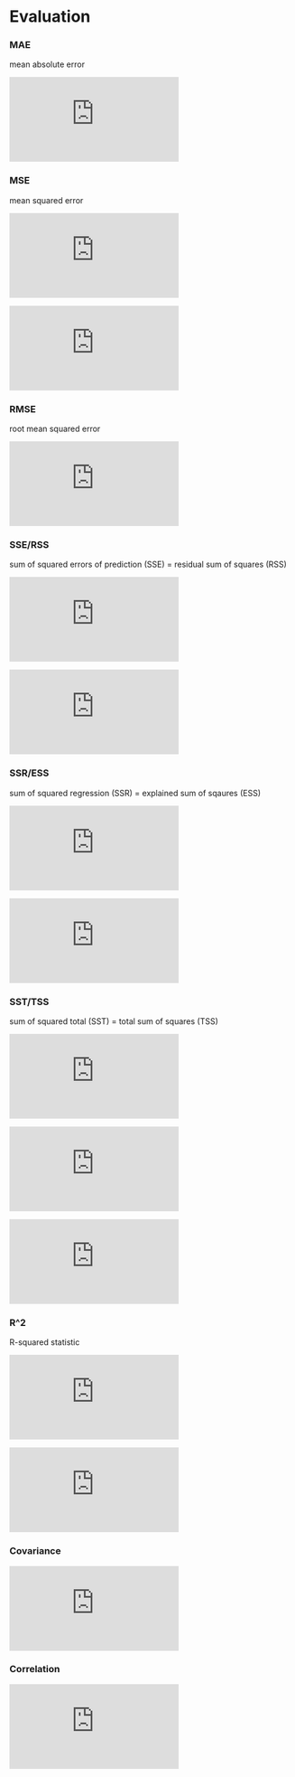 Evaluation
==========

### MAE

mean absolute error

![MAE=\frac{1}{n}\sum_{i=1}^{n}|y_i-\hat{y}_i|](http://latex.codecogs.com/gif.latex?MAE%3D%5Cfrac%7B1%7D%7Bn%7D%5Csum_%7Bi%3D1%7D%5E%7Bn%7D%7Cy_i-%5Chat%7By%7D_i%7C)

### MSE

mean squared error

![MSE=\frac{1}{n}\sum_{i=1}^{n}(y_i-\hat{y_i})^2](http://latex.codecogs.com/gif.latex?MSE%3D%5Cfrac%7B1%7D%7Bn%7D%5Csum_%7Bi%3D1%7D%5E%7Bn%7D%28y_i-%5Chat%7By_i%7D%29%5E2)

![MSE=\frac{1}{n}\sum_{i=1}^{n}(y_i-\hat{f}(x_i))^2](http://latex.codecogs.com/gif.latex?MSE%3D%5Cfrac%7B1%7D%7Bn%7D%5Csum_%7Bi%3D1%7D%5E%7Bn%7D%28y_i-%5Chat%7Bf%7D%28x_i%29%29%5E2)

### RMSE

root mean squared error

![RMSE=\sqrt{\frac{1}{n}\sum_{i=1}^{n}(y_i-\hat{y}_i)^2}](http://latex.codecogs.com/gif.latex?RMSE%3D%5Csqrt%7B%5Cfrac%7B1%7D%7Bn%7D%5Csum_%7Bi%3D1%7D%5E%7Bn%7D%28y_i-%5Chat%7By%7D_i%29%5E2%7D)

### SSE/RSS

sum of squared errors of prediction (SSE) = residual sum of squares (RSS)

![SSE=\sum_{i=1}^{n}(y_i-\hat{y}_i)^2](http://latex.codecogs.com/gif.latex?SSE%3D%5Csum_%7Bi%3D1%7D%5E%7Bn%7D%28y_i-%5Chat%7By%7D_i%29%5E2)

![\textrm{RSS}=\sum(y_i-\hat{y}_i)^2](http://latex.codecogs.com/gif.latex?%5Ctextrm%7BRSS%7D%3D%5Csum%28y_i-%5Chat%7By%7D_i%29%5E2)

### SSR/ESS

sum of squared regression (SSR) = explained sum of sqaures (ESS)

![SSR=\sum_{i=1}^{n}(\hat{y}_i-\bar{y})^2](http://latex.codecogs.com/gif.latex?SSR%3D%5Csum_%7Bi%3D1%7D%5E%7Bn%7D%28%5Chat%7By%7D_i-%5Cbar%7By%7D%29%5E2)

![\textrm{ESS}=\sum(\hat{y_i}-\bar{y})^2](http://latex.codecogs.com/gif.latex?%5Ctextrm%7BESS%7D%3D%5Csum%28%5Chat%7By_i%7D-%5Cbar%7By%7D%29%5E2)

### SST/TSS

sum of squared total (SST) = total sum of squares (TSS)

![SST=\sum_{i=1}^{n}(y_i-\bar{y})^2](http://latex.codecogs.com/gif.latex?SST%3D%5Csum_%7Bi%3D1%7D%5E%7Bn%7D%28y_i-%5Cbar%7By%7D%29%5E2)

![SST=SSE+SSR](http://latex.codecogs.com/gif.latex?SST%3DSSE&plus;SSR)

![\textrm{TSS}=\textrm{RSS}+\textrm{ESS}](http://latex.codecogs.com/gif.latex?%5Ctextrm%7BTSS%7D%3D%5Ctextrm%7BRSS%7D&plus;%5Ctextrm%7BESS%7D)

### R^2

R-squared statistic

![R^2&=\frac{SSR}{SST}=1-\frac{SSE}{SST}](http://latex.codecogs.com/gif.latex?R%5E2%26%3D%5Cfrac%7BSSR%7D%7BSST%7D%3D1-%5Cfrac%7BSSE%7D%7BSST%7D)

![R^2&=\frac{\textrm{TSS}-\textrm{RSS}}{\textrm{TSS}}=1-\frac{\textrm{RSS}}{\textrm{TSS}}](http://latex.codecogs.com/gif.latex?R%5E2%26%3D%5Cfrac%7B%5Ctextrm%7BTSS%7D-%5Ctextrm%7BRSS%7D%7D%7B%5Ctextrm%7BTSS%7D%7D%3D1-%5Cfrac%7B%5Ctextrm%7BRSS%7D%7D%7B%5Ctextrm%7BTSS%7D%7D)

### Covariance

![\sigma_{X,Y}=\textrm{Cov}(X,Y)=\frac{1}{n-1}\sum_{i=1}^{n}(x_i-\bar{x})(y_i-\bar{y})](http://latex.codecogs.com/gif.latex?%5Csigma_%7BX%2CY%7D%3D%5Ctextrm%7BCov%7D%28X%2CY%29%3D%5Cfrac%7B1%7D%7Bn-1%7D%5Csum_%7Bi%3D1%7D%5E%7Bn%7D%28x_i-%5Cbar%7Bx%7D%29%28y_i-%5Cbar%7By%7D%29)

### Correlation

![\rho_{X,Y}=\textrm{Corr}(X,Y)=\frac{\textrm{Cov}(X,Y)}{\sigma_X\sigma_Y}=\frac{\sum_{i=1}^{n}(x_i-\bar{x})(y_i-\bar{y})}{\sqrt{\sum_{i=1}^{n}(x_i-\bar{x})^2}\sqrt{\sum_{i=1}^{n}(y_i-\bar{y})^2}}](http://latex.codecogs.com/gif.latex?%5Crho_%7BX%2CY%7D%3D%5Ctextrm%7BCorr%7D%28X%2CY%29%3D%5Cfrac%7B%5Ctextrm%7BCov%7D%28X%2CY%29%7D%7B%5Csigma_X%5Csigma_Y%7D%3D%5Cfrac%7B%5Csum_%7Bi%3D1%7D%5E%7Bn%7D%28x_i-%5Cbar%7Bx%7D%29%28y_i-%5Cbar%7By%7D%29%7D%7B%5Csqrt%7B%5Csum_%7Bi%3D1%7D%5E%7Bn%7D%28x_i-%5Cbar%7Bx%7D%29%5E2%7D%5Csqrt%7B%5Csum_%7Bi%3D1%7D%5E%7Bn%7D%28y_i-%5Cbar%7By%7D%29%5E2%7D%7D)
